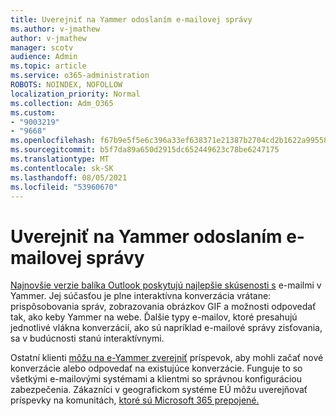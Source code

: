 ```yaml
---
title: Uverejniť na Yammer odoslaním e-mailovej správy
ms.author: v-jmathew
author: v-jmathew
manager: scotv
audience: Admin
ms.topic: article
ms.service: o365-administration
ROBOTS: NOINDEX, NOFOLLOW
localization_priority: Normal
ms.collection: Adm_O365
ms.custom:
- "9003219"
- "9668"
ms.openlocfilehash: f67b9e5f5e6c396a33ef638371e21387b2704cd2b1622a9955853b46bdb702b6
ms.sourcegitcommit: b5f7da89a650d2915dc652449623c78be6247175
ms.translationtype: MT
ms.contentlocale: sk-SK
ms.lasthandoff: 08/05/2021
ms.locfileid: "53960670"
---
```

# <a name="post-to-yammer-by-sending-an-email-message"></a>Uverejniť na Yammer odoslaním e-mailovej správy

[Najnovšie verzie balíka Outlook poskytujú najlepšie skúsenosti s](https://support.microsoft.com/office/work-with-yammer-from-outlook-fd695485-225b-410f-b24a-17f971b46b25) e-mailmi v Yammer. Jej súčasťou je plne interaktívna konverzácia vrátane: prispôsobovania správ, zobrazovania obrázkov GIF a možnosti odpovedať tak, ako keby Yammer na webe. Ďalšie typy e-mailov, ktoré presahujú jednotlivé vlákna konverzácií, ako sú napríklad e-mailové správy zisťovania, sa v budúcnosti stanú interaktívnymi.

Ostatní klienti [môžu na e-Yammer zverejniť](https://support.microsoft.com/office/new-yammer-post-to-yammer-by-sending-an-email-message-830e6825-56f6-4169-a6b9-1b3ca0cdad4d) príspevok, aby mohli začať nové konverzácie alebo odpovedať na existujúce konverzácie. Funguje to so všetkými e-mailovými systémami a klientmi so správnou konfiguráciou zabezpečenia. Zákazníci v geografickom systéme EÚ môžu uverejňovať príspevky na komunitách, [ktoré sú Microsoft 365 prepojené.](https://docs.microsoft.com/yammer/manage-yammer-groups/yammer-and-office-365-groups)
